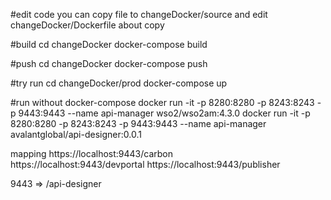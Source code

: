 

#edit code
you can copy file to changeDocker/source
and edit changeDocker/Dockerfile about copy


#build
cd changeDocker
docker-compose build

#push
cd changeDocker
docker-compose push

#try run 
cd changeDocker/prod
docker-compose up

#run without docker-compose
docker run -it -p 8280:8280 -p 8243:8243 -p 9443:9443 --name api-manager wso2/wso2am:4.3.0
docker run -it -p 8280:8280 -p 8243:8243 -p 9443:9443 --name api-manager avalantglobal/api-designer:0.0.1


mapping
https://localhost:9443/carbon                                                       
https://localhost:9443/devportal
https://localhost:9443/publisher

9443 => /api-designer